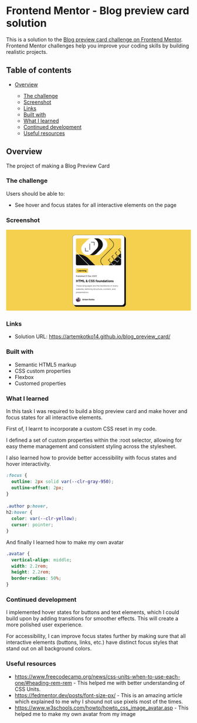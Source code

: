 # Frontend Mentor - Blog preview card solution

This is a solution to the [Blog preview card challenge on Frontend Mentor](https://www.frontendmentor.io/challenges/blog-preview-card-ckPaj01IcS). Frontend Mentor challenges help you improve your coding skills by building realistic projects.

## Table of contents

- [Overview](#overview)

  - [The challenge](#the-challenge)
  - [Screenshot](#screenshot)
  - [Links](#links)
  - [Built with](#built-with)
  - [What I learned](#what-i-learned)
  - [Continued development](#continued-development)
  - [Useful resources](#useful-resources)

## Overview

The project of making a Blog Preview Card

### The challenge

Users should be able to:

- See hover and focus states for all interactive elements on the page

### Screenshot

![](./result.png)

### Links

- Solution URL: https://artemkotko14.github.io/blog_preview_card/

### Built with

- Semantic HTML5 markup
- CSS custom properties
- Flexbox
- Customed properties

### What I learned

In this task I was required to build a blog preview card and make hover and focus states for all interactive elements.

First of, I learnt to incorporate a custom CSS reset in my code.

I defined a set of custom properties within the :root selector, allowing for easy theme management and consistent styling across the stylesheet.

I also learned how to provide better accessibility with focus states and hover interactivity.

```css
:focus {
  outline: 2px solid var(--clr-gray-950);
  outline-offset: 2px;
}

.author p:hover,
h2:hover {
  color: var(--clr-yellow);
  cursor: pointer;
}
```

And finally I learned how to make my own avatar

```css
.avatar {
  vertical-align: middle;
  width: 2.2rem;
  height: 2.2rem;
  border-radius: 50%;
}
```

### Continued development

I implemented hover states for buttons and text elements, which I could build upon by adding transitions for smoother effects. This will create a more polished user experience.

For accessibility, I can improve focus states further by making sure that all interactive elements (buttons, links, etc.) have distinct focus styles that stand out on all background colors.

### Useful resources

- https://www.freecodecamp.org/news/css-units-when-to-use-each-one/#heading-rem-rem - This helped me with better understanding of CSS Units.
- https://fedmentor.dev/posts/font-size-px/ - This is an amazing article which explained to me why I shound not use pixels most of the times.
- https://www.w3schools.com/howto/howto_css_image_avatar.asp - This helped me to make my own avatar from my image
